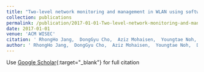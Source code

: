```yaml
---
title: "Two-level network monitoring and management in WLAN using software-defined networking: poster"
collection: publications
permalink: /publication/2017-01-01-Two-level-network-monitoring-and-management-in-WLAN-using-software-defined-networking-poster
date: 2017-01-01
venue: 'ACM WISEC'
citation: ' RhongHo Jang,  DongGyu Cho,  Aziz Mohaisen,  Youngtae Noh,  DaeHun Nyang, &quot;Two-level network monitoring and management in WLAN using software-defined networking: poster.&quot; ACM WISEC, 2017.'
author: ' RhongHo Jang,  DongGyu Cho,  Aziz Mohaisen,  Youngtae Noh,  DaeHun Nyang, '
---
```

Use [Google Scholar](https://scholar.google.com/scholar?q=Two+level+network+monitoring+and+management+in+WLAN+using+software+defined+networking:+poster){:target="_blank"} for full citation